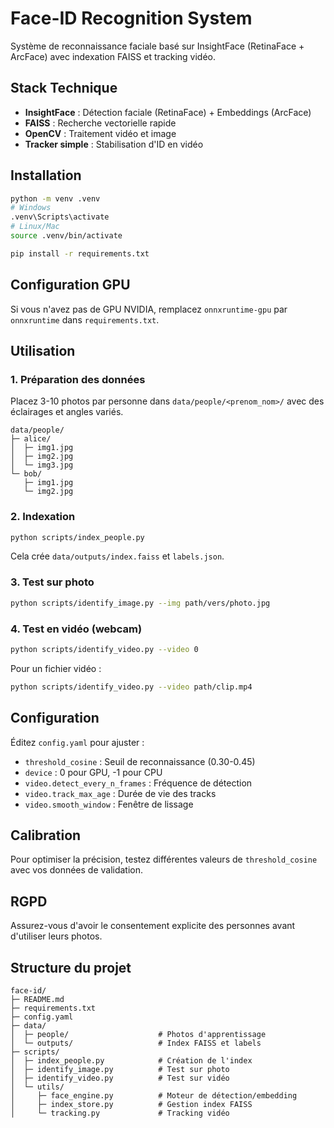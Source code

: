 # Face-ID Recognition System

Système de reconnaissance faciale basé sur InsightFace (RetinaFace + ArcFace) avec indexation FAISS et tracking vidéo.

## Stack Technique

- **InsightFace** : Détection faciale (RetinaFace) + Embeddings (ArcFace)
- **FAISS** : Recherche vectorielle rapide
- **OpenCV** : Traitement vidéo et image
- **Tracker simple** : Stabilisation d'ID en vidéo

## Installation

```bash
python -m venv .venv
# Windows
.venv\Scripts\activate
# Linux/Mac
source .venv/bin/activate

pip install -r requirements.txt
```

## Configuration GPU

Si vous n'avez pas de GPU NVIDIA, remplacez `onnxruntime-gpu` par `onnxruntime` dans `requirements.txt`.

## Utilisation

### 1. Préparation des données

Placez 3-10 photos par personne dans `data/people/<prenom_nom>/` avec des éclairages et angles variés.

```
data/people/
├─ alice/
│  ├─ img1.jpg
│  ├─ img2.jpg
│  └─ img3.jpg
└─ bob/
   ├─ img1.jpg
   └─ img2.jpg
```

### 2. Indexation

```bash
python scripts/index_people.py
```

Cela crée `data/outputs/index.faiss` et `labels.json`.

### 3. Test sur photo

```bash
python scripts/identify_image.py --img path/vers/photo.jpg
```

### 4. Test en vidéo (webcam)

```bash
python scripts/identify_video.py --video 0
```

Pour un fichier vidéo :
```bash
python scripts/identify_video.py --video path/clip.mp4
```

## Configuration

Éditez `config.yaml` pour ajuster :
- `threshold_cosine` : Seuil de reconnaissance (0.30-0.45)
- `device` : 0 pour GPU, -1 pour CPU
- `video.detect_every_n_frames` : Fréquence de détection
- `video.track_max_age` : Durée de vie des tracks
- `video.smooth_window` : Fenêtre de lissage

## Calibration

Pour optimiser la précision, testez différentes valeurs de `threshold_cosine` avec vos données de validation.

## RGPD

Assurez-vous d'avoir le consentement explicite des personnes avant d'utiliser leurs photos.

## Structure du projet

```
face-id/
├─ README.md
├─ requirements.txt
├─ config.yaml
├─ data/
│  ├─ people/                    # Photos d'apprentissage
│  └─ outputs/                   # Index FAISS et labels
├─ scripts/
│  ├─ index_people.py            # Création de l'index
│  ├─ identify_image.py          # Test sur photo
│  ├─ identify_video.py          # Test sur vidéo
│  └─ utils/
│     ├─ face_engine.py          # Moteur de détection/embedding
│     ├─ index_store.py          # Gestion index FAISS
│     └─ tracking.py             # Tracking vidéo
```
